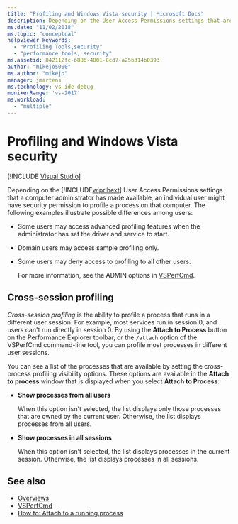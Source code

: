 ```yaml
---
title: "Profiling and Windows Vista security | Microsoft Docs"
description: Depending on the User Access Permissions settings that are available, an individual user might have security permission to profile a process on that computer. 
ms.date: "11/02/2018"
ms.topic: "conceptual"
helpviewer_keywords:
  - "Profiling Tools,security"
  - "performance tools, security"
ms.assetid: 842112fc-b886-4801-8cd7-a25b314b0393
author: "mikejo5000"
ms.author: "mikejo"
manager: jmartens
ms.technology: vs-ide-debug
monikerRange: 'vs-2017'
ms.workload:
  - "multiple"
---
```

# Profiling and Windows Vista security

 [!INCLUDE [Visual Studio](~/includes/applies-to-version/vs-not-mac.md)]

Depending on the [!INCLUDE[wiprlhext](../debugger/includes/wiprlhext_md.md)] User Access Permissions settings that a computer administrator has made available, an individual user might have security permission to profile a process on that computer. The following examples illustrate possible differences among users:

- Some users may access advanced profiling features when the administrator has set the driver and service to start.

- Domain users may access sample profiling only.

- Some users may deny access to profiling to all other users.

  For more information, see the ADMIN options in [VSPerfCmd](../profiling/vsperfcmd.md).

## Cross-session profiling

*Cross-session profiling* is the ability to profile a process that runs in a different user session. For example, most services run in session 0, and users can't run directly in session 0. By using the **Attach to Process** button on the Performance Explorer toolbar, or the `/attach` option of the VSPerfCmd command-line tool, you can profile most processes in different user sessions.

You can see a list of the processes that are available by setting the cross-process profiling visibility options. These options are available in the **Attach to process** window that is displayed when you select **Attach to Process**:

- **Show processes from all users**

  When this option isn't selected, the list displays only those processes that are owned by the current user. Otherwise, the list displays processes from all users.

- **Show processes in all sessions**

  When this option isn't selected, the list displays processes in the current session. Otherwise, the list displays processes in all sessions.

## See also

- [Overviews](../profiling/overviews-performance-tools.md)
- [VSPerfCmd](../profiling/vsperfcmd.md)
- [How to: Attach to a running process](/previous-versions/visualstudio/visual-studio-2010/c6wf8e4z\(v\=vs.100\))
